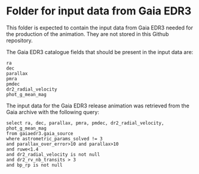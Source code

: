 # Folder for input data from Gaia EDR3

This folder is expected to contain the input data from Gaia EDR3 needed for the production of the animation. They are
not stored in this Github repository. 

The Gaia EDR3 catalogue fields that should be present in the input data are:
```
ra
dec
parallax
pmra
pmdec
dr2_radial_velocity
phot_g_mean_mag
```

The input data for the Gaia EDR3 release animation was retrieved from the Gaia archive with the following query:
```
select ra, dec, parallax, pmra, pmdec, dr2_radial_velocity, phot_g_mean_mag
from gaiaedr3.gaia_source
where astrometric_params_solved != 3
and parallax_over_error>10 and parallax>10
and ruwe<1.4
and dr2_radial_velocity is not null
and dr2_rv_nb_transits > 3
and bp_rp is not null
```
